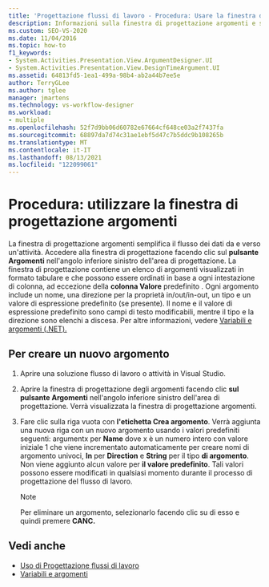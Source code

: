 ```yaml
---
title: 'Progettazione flussi di lavoro - Procedura: Usare la finestra di progettazione argomenti'
description: Informazioni sulla finestra di progettazione argomenti e su come usare la finestra di progettazione degli argomenti per consentire il flusso dei dati da e verso un'attività.
ms.custom: SEO-VS-2020
ms.date: 11/04/2016
ms.topic: how-to
f1_keywords:
- System.Activities.Presentation.View.ArgumentDesigner.UI
- System.Activities.Presentation.View.DesignTimeArgument.UI
ms.assetid: 64813fd5-1ea1-499a-98b4-ab2a44b7ee5e
author: TerryGLee
ms.author: tglee
manager: jmartens
ms.technology: vs-workflow-designer
ms.workload:
- multiple
ms.openlocfilehash: 52f7d9bb06d60782e67664cf648ce03a2f7437fa
ms.sourcegitcommit: 68897da7d74c31ae1ebf5d47c7b5ddc9b108265b
ms.translationtype: MT
ms.contentlocale: it-IT
ms.lasthandoff: 08/13/2021
ms.locfileid: "122099061"
---
```

# <a name="how-to-use-the-argument-designer"></a>Procedura: utilizzare la finestra di progettazione argomenti

La finestra di progettazione argomenti semplifica il flusso dei dati da e verso un'attività. Accedere alla finestra di progettazione facendo clic sul **pulsante Argomenti** nell'angolo inferiore sinistro dell'area di progettazione. La finestra di progettazione contiene un elenco di argomenti visualizzati in formato tabulare e che possono essere ordinati in base a ogni intestazione di colonna, ad eccezione della **colonna Valore** predefinito . Ogni argomento include un nome, una direzione per la proprietà in/out/in-out, un tipo e un valore di espressione predefinito (se presente). Il nome e il valore di espressione predefinito sono campi di testo modificabili, mentre il tipo e la direzione sono elenchi a discesa. Per altre informazioni, vedere [Variabili e argomenti (.NET).](/dotnet/framework/windows-workflow-foundation/variables-and-arguments)

## <a name="to-create-a-new-argument"></a>Per creare un nuovo argomento

1. Aprire una soluzione flusso di lavoro o attività in Visual Studio.

2. Aprire la finestra di progettazione degli argomenti facendo clic **sul pulsante Argomenti** nell'angolo inferiore sinistro dell'area di progettazione. Verrà visualizzata la finestra di progettazione argomenti.

3. Fare clic sulla riga vuota con **l'etichetta Crea argomento**. Verrà aggiunta una nuova riga con un nuovo argomento usando i valori predefiniti seguenti: argumentx per **Name** dove x è un numero intero con valore iniziale 1 che viene incrementato automaticamente per creare nomi di argomento univoci, **In** per **Direction** e **String** per il tipo **di argomento**. Non viene aggiunto alcun valore per **il valore predefinito**. Tali valori possono essere modificati in qualsiasi momento durante il processo di progettazione del flusso di lavoro.

    > [!NOTE]
    > Per eliminare un argomento, selezionarlo facendo clic su di esso e quindi premere **CANC.**

## <a name="see-also"></a>Vedi anche

- [Uso di Progettazione flussi di lavoro](developing-applications-with-the-workflow-designer.md)
- [Variabili e argomenti](/dotnet/framework/windows-workflow-foundation/variables-and-arguments)
